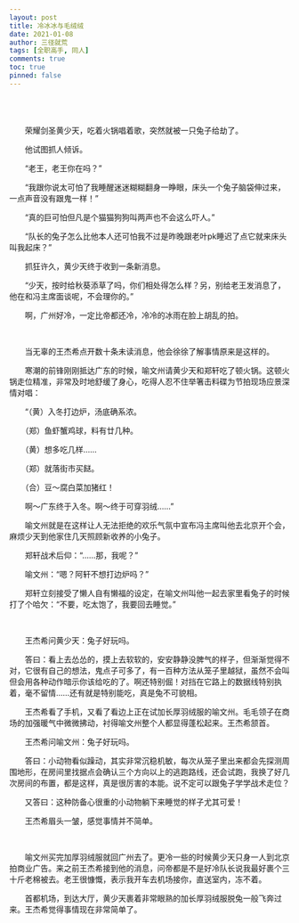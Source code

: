 ```yaml
---
layout: post
title: 冷冰冰与毛绒绒
date: 2021-01-08
author: 三径就荒
tags: [全职高手, 同人]
comments: true
toc: true
pinned: false
---
```

<br/>
　
 
　　荣耀剑圣黄少天，吃着火锅唱着歌，突然就被一只兔子给劫了。
  
　　他试图抓人倾诉。
  
　　“老王，老王你在吗？”
  
　　“我跟你说太可怕了我睡醒迷迷糊糊翻身一睁眼，床头一个兔子脑袋伸过来，一点声音没有跟鬼一样！”
  
　　“真的巨可怕但凡是个猫猫狗狗叫两声也不会这么吓人。”
  
　　“队长的兔子怎么比他本人还可怕我不过是昨晚跟老叶pk睡迟了点它就来床头叫我起床？”
  
　　抓狂许久，黄少天终于收到一条新消息。
  
　　“少天，按时给秋葵添草了吗，你们相处得怎么样？另，别给老王发消息了，他在和冯主席面谈呢，不会理你的。”
  
　　啊，广州好冷，一定比帝都还冷，冷冷的冰雨在脸上胡乱的拍。

<br/>


　　当无辜的王杰希点开数十条未读消息，他会徐徐了解事情原来是这样的。
  
　　寒潮的前锋刚刚抵达广东的时候，喻文州请黄少天和郑轩吃了顿火锅。这顿火锅走位精准，非常及时地舒缓了身心，吃得人忍不住举箸击料碟为节拍现场应景深情对唱：
  
　　“（黄）入冬打边炉，汤底确系浓。
  
　　（郑）鱼虾蟹鸡球，料有廿几种。
  
　　（黄）想多吃几样……
  
　　（郑）就落街市买餸。
  
　　（合）豆～腐白菜加猪红！
  
　　啊～广东终于入冬。啊～终于可穿羽绒……”
  
　　喻文州就是在这样让人无法拒绝的欢乐气氛中宣布冯主席叫他去北京开个会，麻烦少天到他家住几天照顾新收养的小兔子。
  
　　郑轩战术后仰：“……那，我呢？”
  
　　喻文州：“嗯？阿轩不想打边炉吗？”
  
　　郑轩立刻接受了懒人自有懒福的设定，在喻文州叫他一起去家里看兔子的时候打了个哈欠：“不要，吃太饱了，我要回去睡觉。”
  
  <br/>


　　王杰希问黄少天：兔子好玩吗。
  
　　答曰：看上去怂怂的，摸上去软软的，安安静静没脾气的样子，但渐渐觉得不对，它很有自己的想法，鬼点子可多了，有一百种方法从笼子里越狱，虽然不会叫但会用各种动作暗示你该给吃的了。啊还特别倔！对挡在它路上的数据线特别执着，毫不留情……还有就是特别能吃，真是兔不可貌相。
  
　　王杰希看了手机，又看了看边上正在试加长厚羽绒服的喻文州。毛毛领子在商场的加强暖气中微微拂动，衬得喻文州整个人都显得蓬松起来。王杰希颔首。
  
　　王杰希问喻文州：兔子好玩吗。
  
　　答曰：小动物看似躁动，其实非常沉稳机敏，每次从笼子里出来都会先探测周围地形，在房间里找据点会确认三个方向以上的逃跑路线，还会试跑，我换了好几次房间的布置，都是这样，真是很厉害的本能。说不定可以跟兔子学学战术走位？
  
　　又答曰：这种防备心很重的小动物躺下来睡觉的样子尤其可爱！
  
　　王杰希眉头一皱，感觉事情并不简单。
  
  <br/>


　　喻文州买完加厚羽绒服就回广州去了。更冷一些的时候黄少天只身一人到北京拍商业广告。来之前王杰希接到他的消息，问帝都是不是好冷队长说我最好裹个三十斤老棉被去。老王很慷慨，表示我开车去机场接你，直送室内，冻不着。
  
　　首都机场，到达大厅，黄少天裹着非常眼熟的加长厚羽绒服脱兔一般飞奔过来。王杰希觉得事情现在非常简单了。


  <br/>
　　
